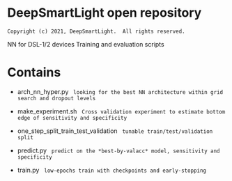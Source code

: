# DeepSmartLight open repository
`Copyright (c) 2021, DeepSmartLight.  All rights reserved.`

NN for DSL-1/2 devices 
Training and evaluation scripts

# Contains
- arch_nn_hyper.py
` looking for the best NN architecture within grid search and dropout levels`

- make_experiment.sh
` Cross validation experiment to estimate bottom edge of sensitivity and specificity`

- one_step_split_train_test_validation
` tunable train/test/validation split`

- predict.py
` predict on the *best-by-valacc* model, sensitivity and specificity`

- train.py
` low-epochs train with checkpoints and early-stopping`

